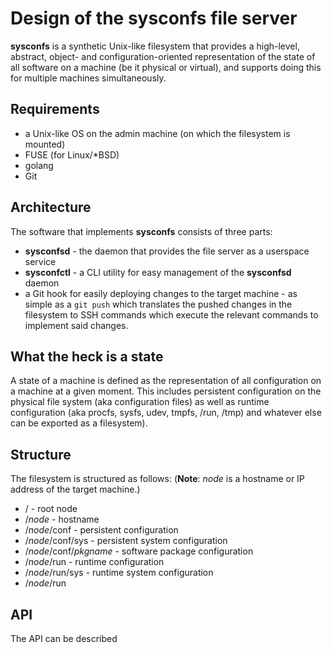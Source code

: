 # Design of the **sysconfs** file server

**sysconfs** is a synthetic Unix-like filesystem that provides a high-level,
abstract, object- and configuration-oriented representation of the state of all
software on a machine (be it physical or virtual), and supports doing this for
multiple machines simultaneously.

## Requirements

* a Unix-like OS on the admin machine (on which the filesystem is mounted)
* FUSE (for Linux/*BSD)
* golang
* Git

## Architecture
The software that implements **sysconfs** consists of three parts:
* **sysconfsd** - the daemon that provides the file server as a userspace service
* **sysconfctl** - a CLI utility for easy management of the **sysconfsd** daemon
* a Git hook for easily deploying changes to the target machine - as simple as
  a `git push` which translates the pushed changes in the filesystem to SSH
  commands which execute the relevant commands to implement said changes.

## What the heck is a state

A state of a machine is defined as the representation of all configuration
on a machine at a given moment.  This includes persistent configuration on the
physical file system (aka configuration files) as well as runtime configuration
(aka procfs, sysfs, udev, tmpfs, /run, /tmp) and whatever else can be exported
as a filesystem).

## Structure

The filesystem is structured as follows:
(**Note**: *node* is a hostname or IP address of the target machine.)

* / - root node
* /*node* - hostname
* /*node*/conf - persistent configuration
* /*node*/conf/sys - persistent system configuration
* /*node*/conf/*pkgname* - software package configuration
* /*node*/run - runtime configuration
* /*node*/run/sys - runtime system configuration
* /*node*/run

## API

The API can be described
